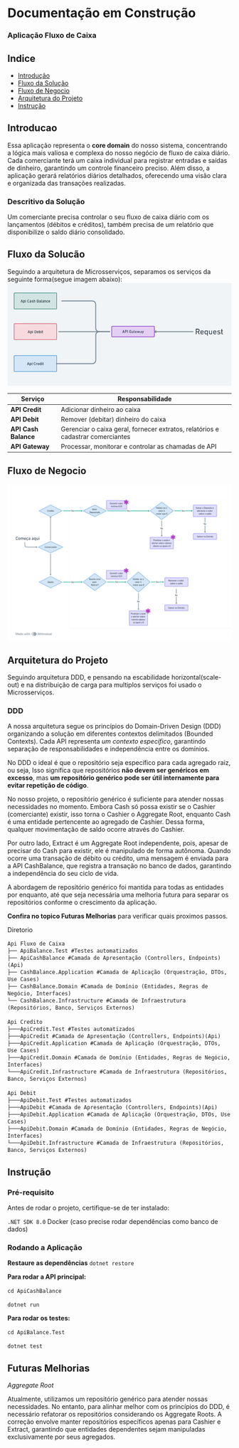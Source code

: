 

# Documentação em Construção

### Aplicação Fluxo de Caixa

## Indice

- [Introdução](#Introducao)
- [Fluxo da Solução](#fluxo-solucao)
- [Fluxo de Negocio](#Fluxo-de-Negocio)
- [Arquitetura do Projeto](#Arquitetura-do-Projeto)
- [Instrução](#Instrucao)

## Introducao
Essa aplicação representa o **core domain** do nosso sistema, concentrando a lógica mais valiosa e complexa do nosso negócio de fluxo de caixa diário. Cada comerciante terá um caixa individual para registrar entradas e saídas de dinheiro, garantindo um controle financeiro preciso. Além disso, a aplicação gerará relatórios diários detalhados, oferecendo uma visão clara e organizada das transações realizadas.

### Descritivo da Solução
Um comerciante precisa controlar o seu fluxo de caixa diário com os lançamentos (débitos e créditos), também precisa de um relatório que disponibilize o saldo
 diário consolidado.
## Fluxo da Solucão
Seguindo a arquitetura de Microsserviços, separamos os serviços da seguinte forma(segue imagem abaixo):
![Fluxo da separação dos serviços](Img/fluxoServicos.png)

| Serviço           | Responsabilidade                                                 |
|------------------|-----------------------------------------------------------------|
| **API Credit**   | Adicionar dinheiro ao caixa                                    |
| **API Debit**    | Remover (debitar) dinheiro do caixa                            |
| **API Cash Balance** | Gerenciar o caixa geral, fornecer extratos, relatórios e cadastrar comerciantes |
| **API Gateway**  | Processar, monitorar e controlar as chamadas de API           |

## Fluxo de Negocio
![fluxo de negocio](Img/FluxoNegocio.png)
## Arquitetura do Projeto
Seguindo arquitetura DDD, e pensando na escabilidade horizontal(scale-out) e na distribuição de carga para multiplos serviços foi usado o Microsserviços.

### DDD

A nossa arquitetura segue os princípios do Domain-Driven Design (DDD) organizando a solução em diferentes contextos delimitados (Bounded Contexts). Cada API representa *um contexto específico*, garantindo separação de responsabilidades e independência entre os domínios.

No DDD o ideal é que o repositório seja específico para cada agregado raiz, ou seja, Isso significa que repositórios **não devem ser genéricos em excesso**, mas **um repositório genérico pode ser útil internamente para evitar repetição de código**.

No nosso projeto, o repositório genérico é suficiente para atender nossas necessidades no momento. Embora Cash só possa existir se o Cashier (comerciante) existir, isso torna o Cashier o Aggregate Root, enquanto Cash é uma entidade pertencente ao agregado de Cashier. Dessa forma, qualquer movimentação de saldo ocorre através do Cashier.

Por outro lado, Extract é um Aggregate Root independente, pois, apesar de precisar do Cash para existir, ele é manipulado de forma autônoma. Quando ocorre uma transação de débito ou crédito, uma mensagem é enviada para a API CashBalance, que registra a transação no banco de dados, garantindo a independência do seu ciclo de vida.

A abordagem de repositório genérico foi mantida para todas as entidades por enquanto, até que seja necessária uma melhoria futura para separar os repositórios conforme o crescimento da aplicação.

**Confira no topico Futuras Melhorias** para verificar quais proximos passos.

Diretorio 
```
Api Fluxo de Caixa
├── ApiBalance.Test #Testes automatizados
├── ApiCashBalance #Camada de Apresentação (Controllers, Endpoints)(Api)
├── CashBalance.Application #Camada de Aplicação (Orquestração, DTOs, Use Cases)
├── CashBalance.Domain #Camada de Domínio (Entidades, Regras de Negócio, Interfaces)
└── CashBalance.Infrastructure #Camada de Infraestrutura (Repositórios, Banco, Serviços Externos)

Api Credito
├───ApiCredit.Test #Testes automatizados
├───ApiCredit #Camada de Apresentação (Controllers, Endpoints)(Api)
├───ApiCredit.Application #Camada de Aplicação (Orquestração, DTOs, Use Cases)
├───ApiCredit.Domain #Camada de Domínio (Entidades, Regras de Negócio, Interfaces)
└───ApiCredit.Infrastructure #Camada de Infraestrutura (Repositórios, Banco, Serviços Externos)

Api Debit
├───ApiDebit.Test #Testes automatizados
├───ApiDebit #Camada de Apresentação (Controllers, Endpoints)(Api)
├───ApiDebit.Application #Camada de Aplicação (Orquestração, DTOs, Use Cases)
├───ApiDebit.Domain #Camada de Domínio (Entidades, Regras de Negócio, Interfaces)
└───ApiDebit.Infrastructure #Camada de Infraestrutura (Repositórios, Banco, Serviços Externos)
```

## Instrução

### Pré-requisito
Antes de rodar o projeto, certifique-se de ter instalado:

```.NET SDK 8.0```
Docker (caso precise rodar dependências como banco de dados)

### Rodando a Aplicação
**Restaure as dependências**
```dotnet restore```

**Para rodar a API principal:**

```cd ApiCashBalance```

```dotnet run```

**Para rodar os testes:**

```cd ApiBalance.Test```

```dotnet test```


## Futuras Melhorias

*Aggregate Root*

Atualmente, utilizamos um repositório genérico para atender nossas necessidades. No entanto, para alinhar melhor com os princípios do DDD, é necessário refatorar os repositórios considerando os Aggregate Roots. A correção envolve manter repositórios específicos apenas para Cashier e Extract, garantindo que entidades dependentes sejam manipuladas exclusivamente por seus agregados.

